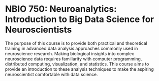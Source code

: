 # NBIO 750: Neuroanalytics: Introduction to Big Data Science for Neuroscientists

The purpose of this course is to provide both practical and theoretical training in advanced data analysis approaches commonly used in neuroscience research. Making biological insights into complex neuroscience data requires familiarity with computer programming, distributed computing, visualization, and statistics. This course aims to provide an introduction to these analysis techniques to make the aspiring neuroscientist comfortable with data science.